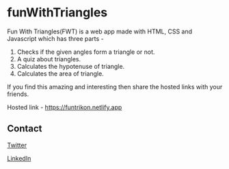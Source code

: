# funWithTriangles
Fun With Triangles(FWT) is a web app made with HTML, CSS and Javascript which has three parts - 
1. Checks if the given angles form a triangle or not.
2. A quiz about triangles.
3. Calculates the hypotenuse of triangle.
4. Calculates the area of triangle.

If you find this amazing and interesting then share the hosted links with your friends.

Hosted link - https://funtrikon.netlify.app

## Contact 
[Twitter](https://twitter.com/_kpavan)

[LinkedIn](https://www.linkedin.com/in/kulkarni-pavan/)


